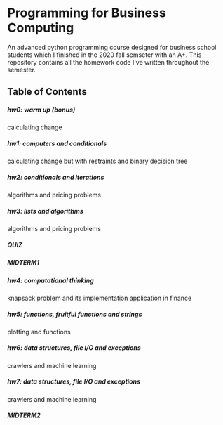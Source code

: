 # Programming for Business Computing
An advanced python programming course designed for business school students which I finished in the 2020 fall semseter with an A+.
This repository contains all the homework code I've written throughout the semester.
## Table of Contents
##### hw0: warm up (bonus)

  calculating change
##### hw1: computers and conditionals

  calculating change but with restraints and binary decision tree
##### hw2: conditionals and iterations

  algorithms and pricing problems
##### hw3: lists and algorithms

  algorithms and pricing problems
##### QUIZ
##### MIDTERM1
##### hw4: computational thinking

  knapsack problem and its implementation application in finance
##### hw5: functions, fruitful functions and strings

  plotting and functions
##### hw6: data structures, file I/O and exceptions

  crawlers and machine learning
##### hw7: data structures, file I/O and exceptions

  crawlers and machine learning
##### MIDTERM2
